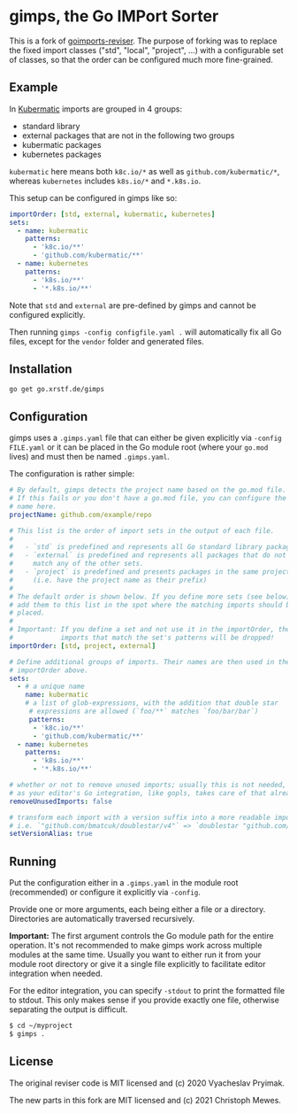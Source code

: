 # gimps, the Go IMPort Sorter

This is a fork of [goimports-reviser](https://github.com/incu6us/goimports-reviser). The purpose of
forking was to replace the fixed import classes ("std", "local", "project", ...) with a configurable
set of classes, so that the order can be configured much more fine-grained.

## Example

In [Kubermatic](https://kubermatic.com/) imports are grouped in 4 groups:

- standard library
- external packages that are not in the following two groups
- kubermatic packages
- kubernetes packages

`kubermatic` here means both `k8c.io/*` as well as `github.com/kubermatic/*`, whereas `kubernetes`
includes `k8s.io/*` and `*.k8s.io`.

This setup can be configured in gimps like so:

```yaml
importOrder: [std, external, kubermatic, kubernetes]
sets:
  - name: kubermatic
    patterns:
      - 'k8c.io/**'
      - 'github.com/kubermatic/**'
  - name: kubernetes
    patterns:
      - 'k8s.io/**'
      - '*.k8s.io/**'
```

Note that `std` and `external` are pre-defined by gimps and cannot be configured explicitly.

Then running `gimps -config configfile.yaml .` will automatically fix all Go files, except for
the `vendor` folder and generated files.

## Installation

```
go get go.xrstf.de/gimps
```

## Configuration

gimps uses a `.gimps.yaml` file that can either be given explicitly via `-config FILE.yaml` or
it can be placed in the Go module root (where your `go.mod` lives) and must then be named
`.gimps.yaml`.

The configuration is rather simple:

```yaml
# By default, gimps detects the project name based on the go.mod file.
# If this fails or you don't have a go.mod file, you can configure the
# name here.
projectName: github.com/example/repo

# This list is the order of import sets in the output of each file.
#
#   - `std` is predefined and represents all Go standard library packages
#   - `external` is predefined and represents all packages that do not
#     match any of the other sets.
#   - `project` is predefined and presents packages in the same project
#     (i.e. have the project name as their prefix)
#
# The default order is shown below. If you define more sets (see below),
# add them to this list in the spot where the matching imports should be
# placed.
#
# Important: If you define a set and not use it in the importOrder, the
#            imports that match the set's patterns will be dropped!
importOrder: [std, project, external]

# Define additional groups of imports. Their names are then used in the
# importOrder above.
sets:
  - # a unique name
    name: kubermatic
    # a list of glob-expressions, with the addition that double star
	 # expressions are allowed (`foo/**` matches `foo/bar/bar`)
	 patterns:
      - 'k8c.io/**'
      - 'github.com/kubermatic/**'
  - name: kubernetes
    patterns:
      - 'k8s.io/**'
      - '*.k8s.io/**'

# whether or not to remove unused imports; usually this is not needed,
# as your editor's Go integration, like gopls, takes care of that already.
removeUnusedImports: false

# transform each import with a version suffix into a more readable import,
# i.e. `"github.com/bmatcuk/doublestar/v4"` => `doublestar "github.com/bmatcuk/doublestar/v4"`
setVersionAlias: true
```

## Running

Put the configuration either in a `.gimps.yaml` in the module root (recommended) or configure
it explicitly via `-config`.

Provide one or more arguments, each being either a file or a directory. Directories are
automatically traversed recursively.

**Important:** The first argument controls the Go module path for the entire operation. It's not
recommended to make gimps work across multiple modules at the same time. Usually you want to
either run it from your module root directory or give it a single file explicitly to facilitate
editor integration when needed.

For the editor integration, you can specify `-stdout` to print the formatted file to stdout. This
only makes sense if you provide exactly one file, otherwise separating the output is difficult.

```bash
$ cd ~/myproject
$ gimps .
```

## License

The original reviser code is MIT licensed and (c) 2020 Vyacheslav Pryimak.

The new parts in this fork are MIT licensed and (c) 2021 Christoph Mewes.
